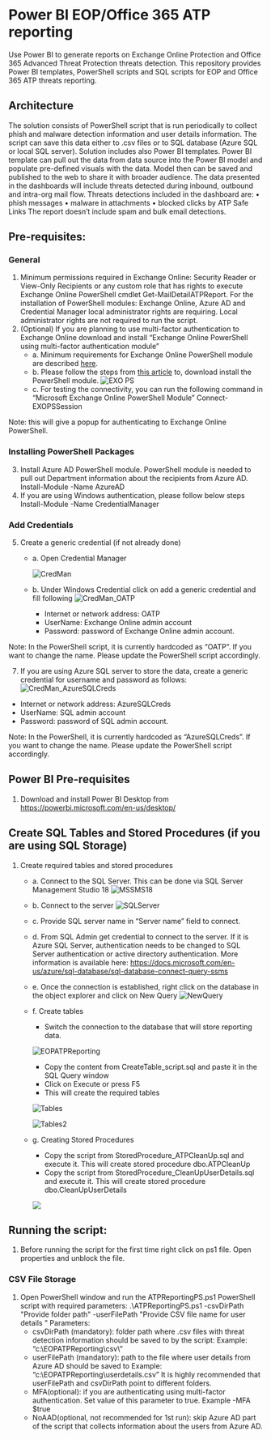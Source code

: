 # Power BI EOP/Office 365 ATP reporting
Use Power BI to generate reports on Exchange Online Protection and Office 365 Advanced Threat Protection threats detection. This repository provides Power BI templates, PowerShell scripts and SQL scripts for EOP and Office 365 ATP threats reporting.

## Architecture
The solution consists of PowerShell script that is run periodically to collect phish and malware detection information and user details information. The script can save this data either to .csv files or to SQL database (Azure SQL or local SQL server).
Solution includes also Power BI templates. Power BI template can pull out the data from data source into the Power BI model and populate pre-defined visuals with the data. Model then can be saved and published to the web to share it with broader audience.
The data presented in the dashboards will include threats detected during inbound, outbound and intra-org mail flow. Threats detections included in the dashboard are:
•	phish messages 
•	malware in attachments
•	blocked clicks by ATP Safe Links
The report doesn’t include spam and bulk email detections.

## Pre-requisites:
### General
1.	Minimum permissions required in Exchange Online: Security Reader or View-Only Recipients or any custom role that has rights to execute Exchange Online PowerShell cmdlet Get-MailDetailATPReport. 
For the installation of PowerShell modules: Exchange Online, Azure AD and Credential Manager local administrator rights are requiring. Local administrator rights are not required to run the script.
2.	(Optional) If you are planning to use multi-factor authentication to Exchange Online download and install “Exchange Online PowerShell using multi-factor authentication module”
    - a.	Minimum requirements for Exchange Online PowerShell module are described [here](https://docs.microsoft.com/en-us/powershell/exchange/exchange-online/connect-to-exchange-online-powershell/mfa-connect-to-exchange-online-powershell?view=exchange-ps).
    - b.	Please follow the steps from [this article](https://docs.microsoft.com/en-us/powershell/exchange/exchange-online/connect-to-exchange-online-powershell/mfa-connect-to-exchange-online-powershell?view=exchange-ps) to, download install the PowerShell module. 
    ![EXO PS](/images/EXO_PS.png)
    - c. For testing the connectivity, you can run the following command in “Microsoft Exchange Online PowerShell Module”
    Connect-EXOPSSession

Note: this will give a popup for authenticating to Exchange Online PowerShell.

### Installing PowerShell Packages
3.	Install Azure AD PowerShell module. PowerShell module is needed to pull out Department information about the recipients from Azure AD.
    Install-Module -Name AzureAD
4.	If you are using Windows authentication, please follow below steps
    Install-Module -Name CredentialManager
### Add Credentials
5.	Create a generic credential (if not already done)
    - a.	Open Credential Manager
      
      ![CredMan](/images/CredMan.png)
      
    - b.	Under Windows Credential click on add a generic credential and fill following
    ![CredMan_OATP](/images/CredMan_OATP.png)
      - Internet or network address: OATP
      - UserName: Exchange Online admin account
      - Password: password of Exchange Online admin account.

Note: In the PowerShell script, it is currently hardcoded as “OATP”. If you want to change the name. Please update the PowerShell script accordingly.

7.	If you are using Azure SQL server to store the data, create a generic credential for username and password as follows:
    ![CredMan_AzureSQLCreds](/images/CredMan_AzureSQLCreds.png)
    
- Internet or network address: AzureSQLCreds
- UserName: SQL admin account
- Password: password of SQL admin account.

Note: In the PowerShell, it is currently hardcoded as “AzureSQLCreds”. If you want to change the name. Please update the PowerShell script accordingly.

## Power BI Pre-requisites
1.	Download and install Power BI Desktop from https://powerbi.microsoft.com/en-us/desktop/
## Create SQL Tables and Stored Procedures (if you are using SQL Storage)
1.	Create required tables and stored procedures
    - a.	Connect to the SQL Server. This can be done via SQL Server Management Studio 18
    ![MSSMS18](/images/MSSMS18.png)
    - b.	Connect to the server
    ![SQLServer](/images/SQLServer.png)
    - c.	Provide SQL server name in “Server name” field to connect.
    - d.	From SQL Admin get credential to connect to the server. If it is Azure SQL Server, authentication needs to be changed to 
SQL Server authentication or active directory authentication. More information is available here: https://docs.microsoft.com/en-us/azure/sql-database/sql-database-connect-query-ssms
    - e.	Once the connection is established, right click on the database in the object explorer and click on New Query
    ![NewQuery](/images/NewQuery.png)
    - f.	Create tables
      - Switch the connection to the database that will store reporting data.
      
      ![EOPATPReporting](/images/EOPATPReporting.png)
      
      - Copy the content from CreateTable_script.sql and paste it in the SQL Query window
      - Click on Execute or press F5
      - This will create the required tables
      
      ![Tables](/images/tables.png)
  
      ![Tables2](/images/tables2.png)

    - g.	Creating Stored Procedures
      - Copy the script from StoredProcedure_ATPCleanUp.sql and execute it. This will create stored procedure dbo.ATPCleanUp
      - Copy the script from StoredProcedure_CleanUpUserDetails.sql and execute it. This will create stored procedure dbo.CleanUpUserDetails
      
      ![](/images/storedprocedures.png)
      
## Running the script:
1.	Before running the script for the first time right click on ps1 file. Open properties and unblock the file.
### CSV File Storage
1.	Open PowerShell window and run the ATPReportingPS.ps1 PowerShell script with required parameters: 
    .\ATPReportingPS.ps1 -csvDirPath "Provide folder path" -userFilePath "Provide CSV file name for user details "
Parameters:
    - csvDirPath (mandatory): folder path where .csv files with threat detection information should be saved to by the script: Example: “c:\EOPATPReporting\csv\”
    - userFilePath (mandatory): path to the file where user details from Azure AD should be saved to Example: “c:\EOPATPReporting\userdetails.csv”
It is highly recommended that userFilePath and csvDirPath point to different folders.
    - MFA(optional): if you are authenticating using multi-factor authentication. Set value of this parameter to true. Example -MFA $true
    - NoAAD(optional, not recommended for 1st run): skip Azure AD part of the script that collects information about the users from Azure AD.
